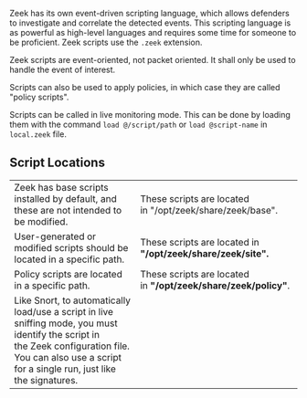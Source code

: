 Zeek has its own event-driven scripting language, which allows defenders to investigate and correlate the detected events. This scripting language is as powerful as high-level languages and requires some time for someone to be proficient. Zeek scripts use the `.zeek` extension.

Zeek scripts are event-oriented, not packet oriented. It shall only be used to handle the event of interest.

Scripts can also be used to apply policies, in which case they are called "policy scripts".

Scripts can be called in live monitoring mode. This can be done by loading them with the command `load @/script/path` or `load @script-name` in `local.zeek` file.
## Script Locations
|                                                                                                                                                                                                          |                                                                    |
| -------------------------------------------------------------------------------------------------------------------------------------------------------------------------------------------------------- | ------------------------------------------------------------------ |
| Zeek has base scripts installed by default, and these are not intended to be modified.                                                                                                                   | These scripts are located in "/opt/zeek/share/zeek/base".          |
| User-generated or modified scripts should be located in a specific path.                                                                                                                                 | These scripts are located in  <br>**"/opt/zeek/share/zeek/site".** |
| Policy scripts are located in a specific path.                                                                                                                                                           | These scripts are located in **"/opt/zeek/share/zeek/policy"**.    |
| Like Snort, to automatically load/use a script in live sniffing mode, you must identify the script in the Zeek configuration file. You can also use a script for a single run, just like the signatures. |                                                                    |